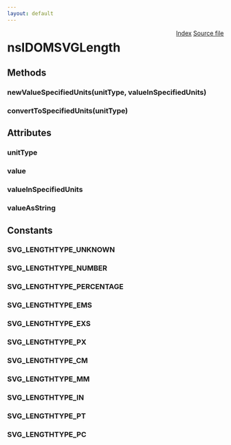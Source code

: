 ```yaml
---
layout: default
---
```

<div class='links' style='float:right'><a href="../index.html">Index</a>
<a href="http://dxr.mozilla.org/mozilla-central/source/dom/interfaces/svg/nsIDOMSVGLength.idl">Source file</a>
</div>

# nsIDOMSVGLength #

## Methods ##

### newValueSpecifiedUnits(unitType, valueInSpecifiedUnits) ###

### convertToSpecifiedUnits(unitType) ###

## Attributes ##

### unitType ###

### value ###

### valueInSpecifiedUnits ###

### valueAsString ###

## Constants ##

### SVG_LENGTHTYPE_UNKNOWN ###

### SVG_LENGTHTYPE_NUMBER ###

### SVG_LENGTHTYPE_PERCENTAGE ###

### SVG_LENGTHTYPE_EMS ###

### SVG_LENGTHTYPE_EXS ###

### SVG_LENGTHTYPE_PX ###

### SVG_LENGTHTYPE_CM ###

### SVG_LENGTHTYPE_MM ###

### SVG_LENGTHTYPE_IN ###

### SVG_LENGTHTYPE_PT ###

### SVG_LENGTHTYPE_PC ###
